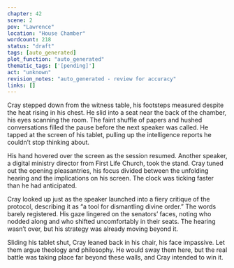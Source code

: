 ```yaml
---
chapter: 42
scene: 2
pov: "Lawrence"
location: "House Chamber"
wordcount: 218
status: "draft"
tags: [auto_generated]
plot_function: "auto_generated"
thematic_tags: ['[pending]']
act: "unknown"
revision_notes: "auto_generated - review for accuracy"
links: []
---
```


Cray stepped down from the witness table, his footsteps measured despite the heat rising in his chest. He slid into a seat near the back of the chamber, his eyes scanning the room. The faint shuffle of papers and hushed conversations filled the pause before the next speaker was called. He tapped at the screen of his tablet, pulling up the intelligence reports he couldn’t stop thinking about. 

His hand hovered over the screen as the session resumed. Another speaker, a digital ministry director from First Life Church, took the stand. Cray tuned out the opening pleasantries, his focus divided between the unfolding hearing and the implications on his screen. The clock was ticking faster than he had anticipated. 

Cray looked up just as the speaker launched into a fiery critique of the protocol, describing it as “a tool for dismantling divine order.” The words barely registered. His gaze lingered on the senators’ faces, noting who nodded along and who shifted uncomfortably in their seats. The hearing wasn’t over, but his strategy was already moving beyond it. 

Sliding his tablet shut, Cray leaned back in his chair, his face impassive. Let them argue theology and philosophy. He would sway them here, but the real battle was taking place far beyond these walls, and Cray intended to win it.
